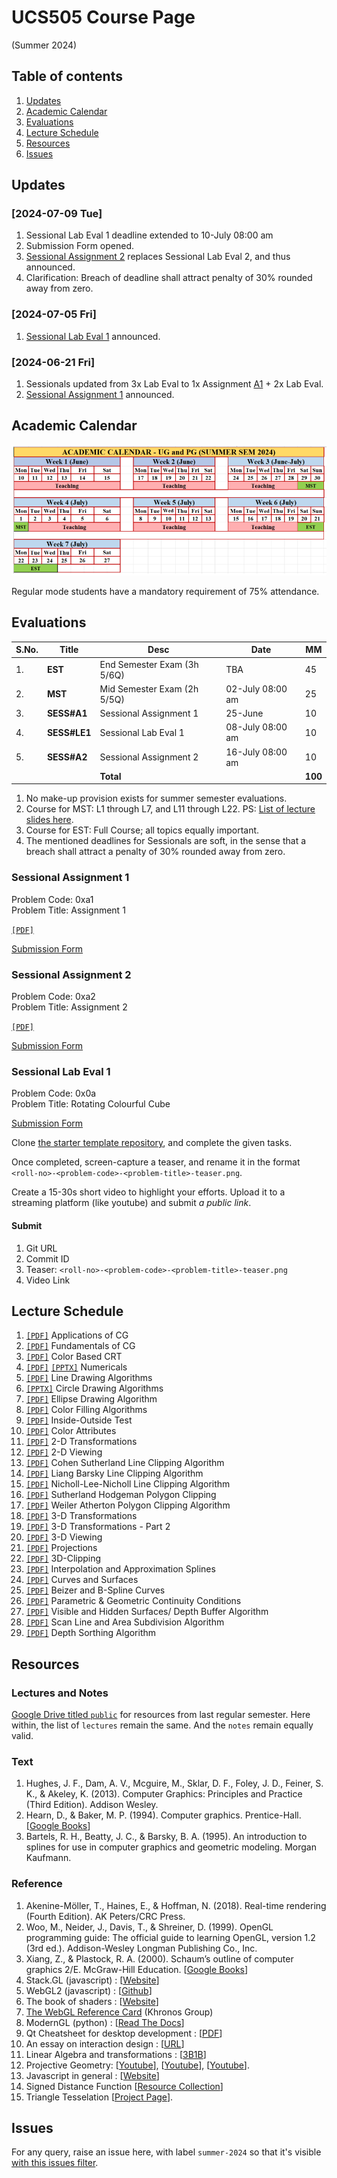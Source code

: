 # UCS505 Course Page
(Summer 2024)

## Table of contents ##
1. [Updates](#Updates)
1. [Academic Calendar](#academic-calendar)
2. [Evaluations](#evaluations)
3. [Lecture Schedule](#lecture-schedule)
4. [Resources](#resources)
5. [Issues](#issues)

## Updates ##

### [2024-07-09 Tue] ###

1. Sessional Lab Eval 1 deadline extended to 10-July
   08:00 am
2. Submission Form opened.
3. [Sessional Assignment 2](#sessional-assignment-2)
   replaces Sessional Lab Eval 2, and thus announced.
4. Clarification: Breach of deadline shall attract
   penalty of 30% rounded away from zero.

### [2024-07-05 Fri] ###
1. [Sessional Lab Eval 1](#sessional-lab-eval-1)
   announced.

### [2024-06-21 Fri] ###

1. Sessionals updated from 3x Lab Eval to 1x Assignment
   [A1](#sessional-assignment-1) + 2x Lab Eval.
2. [Sessional Assignment 1](#sessional-assignment-1)
   announced.

## Academic Calendar ##

![](./images/academic-calendar.png)

Regular mode students have a mandatory requirement of
75% attendance.

## Evaluations ##

   | S.No. | Title        | Desc                        | Date             | MM      |
   |-------|--------------|-----------------------------|------------------|---------|
   | 1.    | **EST**      | End Semester Exam (3h 5/6Q) | TBA              | 45      |
   | 2.    | **MST**      | Mid Semester Exam (2h 5/5Q) | 02-July 08:00 am | 25      |
   | 3.    | **SESS#A1**  | Sessional Assignment 1      | 25-June          | 10      |
   | 4.    | **SESS#LE1** | Sessional Lab Eval 1        | 08-July 08:00 am | 10      |
   | 5.    | **SESS#A2**  | Sessional Assignment 2      | 16-July 08:00 am | 10      |
   |       |              | **Total**                   |                  | **100** |

1. No make-up provision exists for summer semester
   evaluations.
2. Course for MST: L1 through L7, and L11 through
   L22. PS: [List of lecture slides
   here](https://drive.google.com/drive/folders/11Ooc9FPz14xw_49i6S_MFldtPUcZgujZ?usp=drive_link).
3. Course for EST: Full Course; all topics equally
   important.
4. The mentioned deadlines for Sessionals are soft, in
   the sense that a breach shall attract a penalty of
   30% rounded away from zero.

### Sessional Assignment 1 ###

Problem Code: 0xa1  
Problem Title: Assignment 1

[`[PDF]`](./0xa1.pdf)

[Submission
Form](https://docs.google.com/forms/d/e/1FAIpQLSdIWZ3nq40BCQyGcERINYRium-VgyBktcozn9fXhQJacypKUA/viewform)

### Sessional Assignment 2 ###

Problem Code: 0xa2  
Problem Title: Assignment 2

[`[PDF]`](./0xa2.pdf)

[Submission
Form](https://docs.google.com/forms/d/e/1FAIpQLSdIWZ3nq40BCQyGcERINYRium-VgyBktcozn9fXhQJacypKUA/viewform)

### Sessional Lab Eval 1 ###

Problem Code: 0x0a  
Problem Title: Rotating Colourful Cube

[Submission
Form](https://docs.google.com/forms/d/e/1FAIpQLSdmAG70DmnD4TMY8y9XT_r3Z2t0Q6ubCAnR9reQAUUtRPYKig/viewform)

Clone [the starter template
repository](https://github.com/tiet-ucs505/0x0a-rotating-colourful-cube),
and complete the given tasks.

Once completed, screen-capture a teaser, and rename it
in the format
`<roll-no>-<problem-code>-<problem-title>-teaser.png`.

Create a 15-30s short video to highlight your efforts.
Upload it to a streaming platform (like youtube) and
submit *a public link*.

#### Submit ####

1. Git URL
2. Commit ID
3. Teaser: `<roll-no>-<problem-code>-<problem-title>-teaser.png`
4. Video Link


## Lecture Schedule ##
1. [`[PDF]`](https://drive.google.com/file/d/1CJxN9oGy4iTQepDaW3v-kmatbqnKmQxS/view?usp=drive_link)
   Applications of CG
1. [`[PDF]`](https://drive.google.com/file/d/1AagIzt00lve0oOUhjDK_NggXlFmskPm_/view?usp=sharing)
   Fundamentals of CG
1. [`[PDF]`](https://drive.google.com/file/d/150IoKw3BKDx2PaT04haPbhIxODHmoXjc/view?usp=drive_link)
   Color Based CRT
1. [`[PDF]`](https://drive.google.com/file/d/1bcm1MCbvwgupde-zva8SRXon5Kw7vq9G/view?usp=drive_link)
   [`[PPTX]`](https://docs.google.com/presentation/d/1FcKp1PfskVZbz4knaKwMsT0B8QJbnXVC/edit?usp=drive_link&ouid=103230130969951472615&rtpof=true&sd=true)
   Numericals
1. [`[PDF]`](https://drive.google.com/file/d/1F-wU4aDDI6fU97sm-vqtVujAo47CiyEn/view?usp=drive_link)
   Line Drawing Algorithms
1. [`[PPTX]`](https://docs.google.com/presentation/d/1xVllNrqO8EsO4WnW3d5JdZ8dYkMGB3-7/edit?usp=drive_link&ouid=103230130969951472615&rtpof=true&sd=true)
   Circle Drawing Algorithms
1. [`[PDF]`](https://drive.google.com/file/d/1bk3pWphw0vNl1pLMtv5wZrnPZm3ZXSvS/view?usp=drive_link)
   Ellipse Drawing Algorithm
1. [`[PDF]`](https://drive.google.com/file/d/1TzAPHuC45avhnF0LkrvyYPVt_2f2ZsC7/view?usp=drive_link)
   Color Filling Algorithms
1. [`[PDF]`](https://drive.google.com/file/d/113M1W5bipYXDU9RQ49Qt4c2D-w6N5_hv/view?usp=drive_link)
   Inside-Outside Test
1. [`[PDF]`](https://drive.google.com/file/d/1juyQwQv_aTqW1jJFDbIsRgg9tBjse_1O/view?usp=drive_link)
   Color Attributes
1. [`[PDF]`](https://drive.google.com/file/d/14g3V2qZGzwPloZmI43lf0Kl9zb1KLxN8/view?usp=drive_link)
   2-D Transformations
1. [`[PDF]`](https://drive.google.com/file/d/134qyqDocOXJio-2xNReavRBGlaQAspYl/view?usp=drive_link)
   2-D Viewing
1. [`[PDF]`](https://drive.google.com/file/d/1CTXTgbw6wniSfcbnaAu2qCIKnPygzhX8/view?usp=drive_link)
   Cohen Sutherland Line Clipping Algorithm
1. [`[PDF]`](https://drive.google.com/file/d/1djbr_rfcwX-LiAE-X17caaJYg75Gxq2f/view?usp=drive_link)
   Liang Barsky Line Clipping Algorithm
1. [`[PDF]`](https://drive.google.com/file/d/1af0gXRyTwwlYXrima9BKa8c8JjzllunG/view?usp=drive_link)
   Nicholl-Lee-Nicholl Line Clipping Algorithm
1. [`[PDF]`](https://drive.google.com/file/d/1m-mrvdWNw0AkMS2Y-glvHbjOMJEBgbos/view?usp=drive_link)
   Sutherland Hodgeman Polygon Clipping
1. [`[PDF]`](https://drive.google.com/file/d/1uY9EC0eti0QgrqW0fiFLGb7xh7ZKW5Tk/view?usp=drive_link)
   Weiler Atherton Polygon Clipping Algorithm
1. [`[PDF]`](https://drive.google.com/file/d/1_K7CsMAP3iNSATR-Fd3GbJlcAUc7hwiC/view?usp=drive_link)
   3-D Transformations
1. [`[PDF]`](https://drive.google.com/file/d/1L_jZOYM-7qGjYnbgwrFo-XgZSC3eJ0EN/view?usp=drive_link)
   3-D Transformations - Part 2
1. [`[PDF]`](https://drive.google.com/file/d/1FaKs2Xa7DRe6NpFjQ6iqx95VC9RThm0R/view?usp=drive_link)
   3-D Viewing
1. [`[PDF]`](https://drive.google.com/file/d/1YXNm2bKQOK5IDAG48rw2g2mZ8O0HM66I/view?usp=drive_link)
   Projections
1. [`[PDF]`](https://drive.google.com/file/d/1M4U_tyHi6-xnsiwi8B9TDJ9K_aZAcjxO/view?usp=drive_link)
   3D-Clipping
1. [`[PDF]`](https://drive.google.com/file/d/1AZI-RqhZs5LiNg5oRKdDRnat8a7Kqr7h/view?usp=drive_link)
   Interpolation and Approximation Splines
1. [`[PDF]`](https://drive.google.com/file/d/1P7LbEmPZkfHkQ0O8gE0sYaHmzIUf_ta7/view?usp=drive_link)
   Curves and Surfaces
1. [`[PDF]`](https://drive.google.com/file/d/1rCF3FfSkZeWSeOVFds8O0LSiUxH2rkln/view?usp=drive_link)
   Beizer and B-Spline Curves
1. [`[PDF]`](https://drive.google.com/file/d/1iAYYgGTAzqehj2_kwcy5RnS5-rZgFezG/view?usp=drive_link)
   Parametric & Geometric Continuity Conditions
1. [`[PDF]`](https://drive.google.com/file/d/1bToessUYelgzuG48JUeCYZApqEw39khh/view?usp=drive_link)
   Visible and Hidden Surfaces/ Depth Buffer Algorithm
1. [`[PDF]`](https://drive.google.com/file/d/1MDEvMD5uAyMmYAetQmDXN-mmI0Di18KQ/view?usp=drive_link)
   Scan Line and Area Subdivision Algorithm
2. [`[PDF]`](https://drive.google.com/file/d/1BSpNcpr04wWEZZePodQFbMZZKXJKjGJU/view?usp=drive_link)
   Depth Sorthing Algorithm

## Resources ##

### Lectures and Notes ###

[Google Drive titled
`public`](https://drive.google.com/drive/folders/11Ooc9FPz14xw_49i6S_MFldtPUcZgujZ?usp=drive_link)
for resources from last regular semester. Here within,
the list of `lectures` remain the same. And the `notes`
remain equally valid.

### Text ###

1. Hughes, J. F., Dam, A. V., Mcguire, M., Sklar,
   D. F., Foley, J. D., Feiner, S. K., & Akeley,
   K. (2013). Computer Graphics: Principles and
   Practice (Third Edition). Addison Wesley.
2. Hearn, D., & Baker, M. P. (1994). Computer
   graphics. Prentice-Hall. [[Google
   Books](https://books.google.co.in/books?id=WJiYQgAACAAJ)]
3. Bartels, R. H., Beatty, J. C., & Barsky,
   B. A. (1995). An introduction to splines for use in
   computer graphics and geometric modeling. Morgan
   Kaufmann.

### Reference ###

1. Akenine-Möller, T., Haines, E., & Hoffman,
   N. (2018). Real-time rendering (Fourth Edition). AK
   Peters/CRC Press.
4. Woo, M., Neider, J., Davis, T., & Shreiner,
   D. (1999). OpenGL programming guide: The official
   guide to learning OpenGL, version 1.2 (3rd
   ed.). Addison-Wesley Longman Publishing Co.,
   Inc.
5. Xiang, Z., & Plastock, R. A. (2000). Schaum’s
   outline of computer graphics 2/E. McGraw-Hill
   Education. [[Google
   Books](https://books.google.co.in/books?id=7gT1MhI1SbIC)]
6. Stack.GL (javascript) :
   [[Website](https://stack.gl/)]
7. WebGL2 (javascript) :
   [[Github](https://github.com/sketchpunk/FunWithWebGL2)]
8. The book of shaders :
   [[Website](https://thebookofshaders.com/)]
9. [The WebGL Reference
   Card](https://www.khronos.org/developers/reference-cards/)
   (Khronos Group)
10. ModernGL (python) : [[Read The
    Docs](https://moderngl.readthedocs.io/)]
11. Qt Cheatsheet for desktop development :
    [[PDF](https://master.qt.io/learning/developerguides/qtquickdesktop/QtQuickApplicationGuide4Desktop.pdf)]
12. An essay on interaction design :
    [[URL](https://uxplanet.org/interaction-design-a-guide-for-beginners-32ff2364b53f)]
13. Linear Algebra and transformations :
    [[3B1B](https://www.3blue1brown.com/topics/linear-algebra)]
14. Projective Geometry:
    [[Youtube](https://www.youtube.com/watch?v=dPWTZSC7PYI)],
    [[Youtube](https://www.youtube.com/watch?v=mTw3o8-xMIo)],
    [[Youtube](https://www.youtube.com/watch?v=NYK0GBQVngs)].
15. Javascript in general :
    [[Website](https://nodeschool.io/)]
16. Signed Distance Function [[Resource
    Collection](https://gist.github.com/bvraghav/c024e654444bdc345c22a1b411a2e266)]
17. Triangle Tesselation [[Project Page](http://www.cs.cmu.edu/~quake/triangle.html)].


## Issues ##

For any query, raise an issue here, with label
`summer-2024` so that it's visible [with this issues
filter](https://github.com/tiet-ucs505/course-page/labels/summer-2024).
